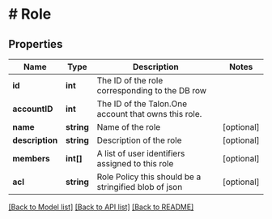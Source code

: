 # # Role

## Properties

Name | Type | Description | Notes
------------ | ------------- | ------------- | -------------
**id** | **int** | The ID of the role corresponding to the DB row | 
**accountID** | **int** | The ID of the Talon.One account that owns this role. | 
**name** | **string** | Name of the role | [optional] 
**description** | **string** | Description of the role | [optional] 
**members** | **int[]** | A list of user identifiers assigned to this role | [optional] 
**acl** | **string** | Role Policy this should be a stringified blob of json | [optional] 

[[Back to Model list]](../../README.md#documentation-for-models) [[Back to API list]](../../README.md#documentation-for-api-endpoints) [[Back to README]](../../README.md)


